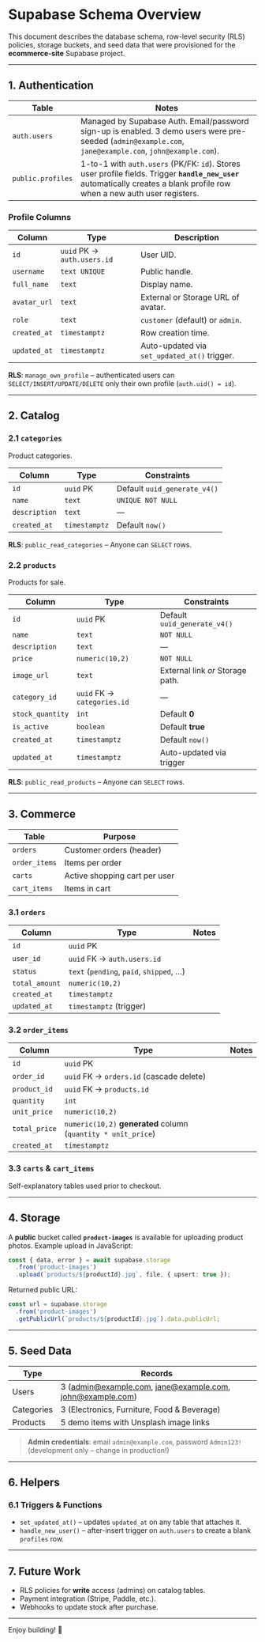 # Supabase Schema Overview

This document describes the database schema, row-level security (RLS) policies, storage buckets, and seed data that were provisioned for the **ecommerce-site** Supabase project.

---

## 1. Authentication

| Table | Notes |
|-------|-------|
| `auth.users` | Managed by Supabase Auth. Email/password sign-up is enabled. 3 demo users were pre-seeded (`admin@example.com`, `jane@example.com`, `john@example.com`). |
| `public.profiles` | 1-to-1 with `auth.users` (PK/FK: `id`). Stores user profile fields. Trigger **`handle_new_user`** automatically creates a blank profile row when a new auth user registers. |

### Profile Columns

| Column | Type | Description |
|--------|------|-------------|
| `id` | `uuid` PK → `auth.users.id` | User UID. |
| `username` | `text UNIQUE` | Public handle. |
| `full_name` | `text` | Display name. |
| `avatar_url` | `text` | External or Storage URL of avatar. |
| `role` | `text` | `customer` (default) or `admin`. |
| `created_at` | `timestamptz` | Row creation time. |
| `updated_at` | `timestamptz` | Auto-updated via `set_updated_at()` trigger. |

**RLS**: `manage_own_profile` – authenticated users can `SELECT/INSERT/UPDATE/DELETE` only their own profile (`auth.uid() = id`).

---

## 2. Catalog

### 2.1 `categories`

Product categories.

| Column | Type | Constraints |
|--------|------|-------------|
| `id` | `uuid` PK | Default `uuid_generate_v4()` |
| `name` | `text` | `UNIQUE NOT NULL` |
| `description` | `text` | — |
| `created_at` | `timestamptz` | Default `now()` |

**RLS**: `public_read_categories` – Anyone can `SELECT` rows.

### 2.2 `products`

Products for sale.

| Column | Type | Constraints |
|--------|------|-------------|
| `id` | `uuid` PK | Default `uuid_generate_v4()` |
| `name` | `text` | `NOT NULL` |
| `description` | `text` | — |
| `price` | `numeric(10,2)` | `NOT NULL` |
| `image_url` | `text` | External link *or* Storage path. |
| `category_id` | `uuid` FK → `categories.id` | — |
| `stock_quantity` | `int` | Default **0** |
| `is_active` | `boolean` | Default **true** |
| `created_at` | `timestamptz` | Default `now()` |
| `updated_at` | `timestamptz` | Auto-updated via trigger |

**RLS**: `public_read_products` – Anyone can `SELECT` rows.

---

## 3. Commerce

| Table | Purpose |
|-------|---------|
| `orders` | Customer orders (header) |
| `order_items` | Items per order |
| `carts` | Active shopping cart per user |
| `cart_items` | Items in cart |

### 3.1 `orders`

| Column | Type | Notes |
|--------|------|-------|
| `id` | `uuid` PK |
| `user_id` | `uuid` FK → `auth.users.id` |
| `status` | `text` (`pending`, `paid`, `shipped`, …) |
| `total_amount` | `numeric(10,2)` |
| `created_at` | `timestamptz` |
| `updated_at` | `timestamptz` (trigger) |

### 3.2 `order_items`

| Column | Type | Notes |
|--------|------|-------|
| `id` | `uuid` PK |
| `order_id` | `uuid` FK → `orders.id` (cascade delete) |
| `product_id` | `uuid` FK → `products.id` |
| `quantity` | `int` |
| `unit_price` | `numeric(10,2)` |
| `total_price` | `numeric(10,2)` **generated** column (`quantity * unit_price`) |
| `created_at` | `timestamptz` |

### 3.3 `carts` & `cart_items`

Self-explanatory tables used prior to checkout.

---

## 4. Storage

A **public** bucket called **`product-images`** is available for uploading product photos. Example upload in JavaScript:

```ts
const { data, error } = await supabase.storage
  .from('product-images')
  .upload(`products/${productId}.jpg`, file, { upsert: true });
```

Returned public URL:

```ts
const url = supabase.storage
  .from('product-images')
  .getPublicUrl(`products/${productId}.jpg`).data.publicUrl;
```

---

## 5. Seed Data

| Type | Records |
|------|---------|
| Users | 3 (admin@example.com, jane@example.com, john@example.com) |
| Categories | 3 (Electronics, Furniture, Food & Beverage) |
| Products | 5 demo items with Unsplash image links |

> **Admin credentials**: email `admin@example.com`, password `Admin123!` (development only – change in production!)

---

## 6. Helpers

### 6.1 Triggers & Functions

* `set_updated_at()` – updates `updated_at` on any table that attaches it.
* `handle_new_user()` – after-insert trigger on `auth.users` to create a blank `profiles` row.

---

## 7. Future Work

* RLS policies for **write** access (admins) on catalog tables.
* Payment integration (Stripe, Paddle, etc.).
* Webhooks to update stock after purchase.

---

Enjoy building! 🚀 
